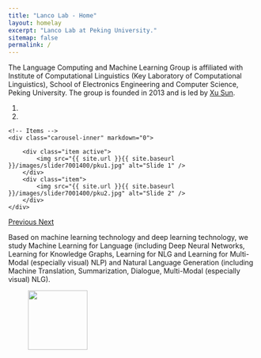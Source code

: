 ```yaml
---
title: "Lanco Lab - Home"
layout: homelay
excerpt: "Lanco Lab at Peking University."
sitemap: false
permalink: /
---
```


The Language Computing and Machine Learning Group is affiliated with Institute of Computational Linguistics (Key Laboratory of Computational Linguistics), School of Electronics Engineering and Computer Science, Peking University. The group is founded in 2013 and is led by [Xu Sun](https://xusun.org/).


<div markdown="0" id="carousel" class="carousel slide" data-ride="carousel" data-interval="5000" data-pause="hover" >
    <!-- Menu -->
    <ol class="carousel-indicators">
        <li data-target="#carousel" data-slide-to="0" class="active"></li>
        <li data-target="#carousel" data-slide-to="1"></li>
    </ol>

    <!-- Items -->
    <div class="carousel-inner" markdown="0">
    
        <div class="item active">
            <img src="{{ site.url }}{{ site.baseurl }}/images/slider7001400/pku1.jpg" alt="Slide 1" />
        </div>
        <div class="item">
            <img src="{{ site.url }}{{ site.baseurl }}/images/slider7001400/pku2.jpg" alt="Slide 2" />
        </div>
    </div>
  <a class="left carousel-control" href="#carousel" role="button" data-slide="prev">
    <span class="glyphicon glyphicon-chevron-left" aria-hidden="true"></span>
    <span class="sr-only">Previous</span>
  </a>
  <a class="right carousel-control" href="#carousel" role="button" data-slide="next">
    <span class="glyphicon glyphicon-chevron-right" aria-hidden="true"></span>
    <span class="sr-only">Next</span>
  </a>
</div>

Based on machine learning technology and deep learning technology, we study Machine Learning for Language (including Deep Neural Networks, Learning for Knowledge Graphs, Learning for NLG and Learning for Multi-Modal (especially visual) NLP) and Natural Language Generation (including Machine Translation, Summarization, Dialogue, Multi-Modal (especially visual) NLG).

<figure class="fourth">
  <img src="{{ site.url }}{{ site.baseurl }}/images/logopic/Logo_PKU.png" style="width: 120px">
</figure>
